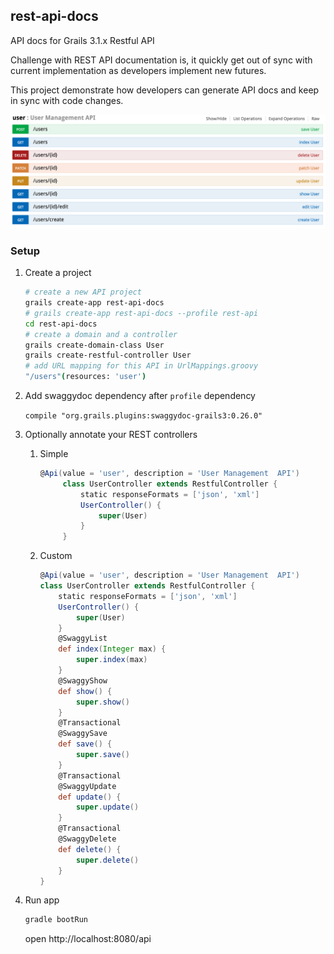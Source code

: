 rest-api-docs
-------------
API docs for Grails 3.1.x Restful API

Challenge with REST API documentation is, it quickly get out of sync with current implementation as developers implement new futures.

This project demonstrate how developers can generate API docs and keep in sync with code changes. 

![API Docs](./api-doc.png)

### Setup

1. Create a project

    ```bash
    # create a new API project
    grails create-app rest-api-docs  
    # grails create-app rest-api-docs --profile rest-api
    cd rest-api-docs
    # create a domain and a controller
    grails create-domain-class User
    grails create-restful-controller User
    # add URL mapping for this API in UrlMappings.groovy
    "/users"(resources: 'user')
    ```

2. Add swaggydoc dependency after `profile` dependency

    `compile "org.grails.plugins:swaggydoc-grails3:0.26.0"`

3. Optionally annotate your REST controllers

    1. Simple 
    
        ```groovy
        @Api(value = 'user', description = 'User Management  API')
             class UserController extends RestfulController {
                 static responseFormats = ['json', 'xml']
                 UserController() {
                     super(User)
                 }
             }
        ```

    2. Custom
    
        ```groovy
        @Api(value = 'user', description = 'User Management  API')
        class UserController extends RestfulController {
            static responseFormats = ['json', 'xml']
            UserController() {
                super(User)
            }
            @SwaggyList
            def index(Integer max) {
                super.index(max)
            }
            @SwaggyShow
            def show() {
                super.show()
            }
            @Transactional
            @SwaggySave
            def save() {
                super.save()
            }
            @Transactional
            @SwaggyUpdate
            def update() {
                super.update()
            }
            @Transactional
            @SwaggyDelete
            def delete() {
                super.delete()
            }   
        }
        ``` 

4. Run app

    ```bash
    gradle bootRun
    ```
    
    open  http://localhost:8080/api